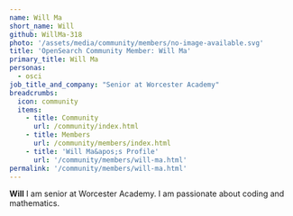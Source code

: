 ```yaml
---
name: Will Ma
short_name: Will
github: WillMa-318
photo: '/assets/media/community/members/no-image-available.svg'
title: 'OpenSearch Community Member: Will Ma'
primary_title: Will Ma
personas:
  - osci
job_title_and_company: "Senior at Worcester Academy"
breadcrumbs:
  icon: community
  items:
    - title: Community
      url: /community/index.html
    - title: Members
      url: /community/members/index.html
    - title: 'Will Ma&apos;s Profile'
      url: '/community/members/will-ma.html'
permalink: '/community/members/will-ma.html'
---
```


**Will** I am senior at Worcester Academy. I am passionate about coding and mathematics.
